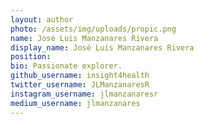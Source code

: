 ```yaml
---
layout: author
photo: /assets/img/uploads/propic.png
name: José Luis Manzanares Rivera
display_name: José Luis Manzanares Rivera
position:   
bio: Passionate explorer.    
github_username: insight4health
twitter_username: JLManzanaresR
instagram_username: jlmanzanaresr 
medium_username: jlmanzanares
---
```



